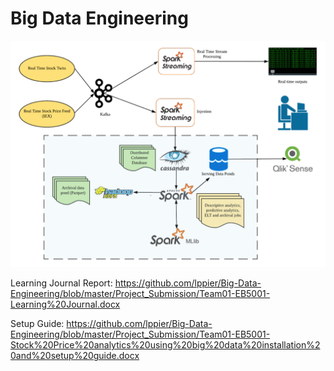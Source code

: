# Big Data Engineering

![Project Architecture](https://github.com/lppier/Big-Data-Engineering/blob/master/architecture.png)

Learning Journal Report: https://github.com/lppier/Big-Data-Engineering/blob/master/Project_Submission/Team01-EB5001-Learning%20Journal.docx

Setup Guide: https://github.com/lppier/Big-Data-Engineering/blob/master/Project_Submission/Team01-EB5001-Stock%20Price%20analytics%20using%20big%20data%20installation%20and%20setup%20guide.docx
